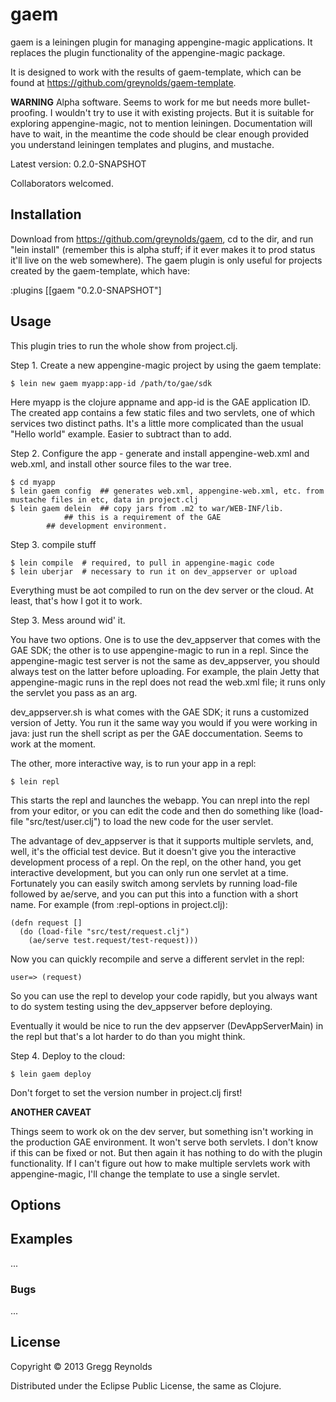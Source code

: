# gaem

gaem is a leiningen plugin for managing appengine-magic applications.
It replaces the plugin functionality of the appengine-magic package.

It is designed to work with the results of gaem-template, which can be
found at https://github.com/greynolds/gaem-template.

**WARNING** Alpha software.  Seems to work for me but needs more
  bullet-proofing.  I wouldn't try to use it with existing projects.
  But it is suitable for exploring appengine-magic, not to mention
  leiningen.  Documentation will have to wait, in the meantime the
  code should be clear enough provided you understand leiningen
  templates and plugins, and mustache.

  Latest version: 0.2.0-SNAPSHOT

  Collaborators welcomed.

## Installation

Download from https://github.com/greynolds/gaem, cd to the dir, and
run "lein install" (remember this is alpha stuff; if it ever makes it
to prod status it'll live on the web somewhere).  The gaem plugin is
only useful for projects created by the gaem-template, which have:

  :plugins [[gaem "0.2.0-SNAPSHOT"]

## Usage

This plugin tries to run the whole show from project.clj.

Step 1.  Create a new appengine-magic project by using the gaem template:

    $ lein new gaem myapp:app-id /path/to/gae/sdk

Here myapp is the clojure appname and app-id is the GAE application
ID.  The created app contains a few static files and two servlets, one
of which services two distinct paths.  It's a little more complicated
than the usual "Hello world" example.  Easier to subtract than to add.

Step 2.  Configure the app - generate and install appengine-web.xml and web.xml, and install other source files to the war tree.

    $ cd myapp
    $ lein gaem config  ## generates web.xml, appengine-web.xml, etc. from mustache files in etc, data in project.clj
    $ lein gaem delein  ## copy jars from .m2 to war/WEB-INF/lib.
      	   		## this is a requirement of the GAE
			## development environment.

Step 3.  compile stuff

    $ lein compile  # required, to pull in appengine-magic code
    $ lein uberjar  # necessary to run it on dev_appserver or upload

Everything must be aot compiled to run on the dev server or the cloud.
At least, that's how I got it to work.

Step 3.  Mess around wid' it.

You have two options.  One is to use the dev_appserver that comes with
the GAE SDK; the other is to use appengine-magic to run in a repl.
Since the appengine-magic test server is not the same as
dev_appserver, you should always test on the latter before uploading.
For example, the plain Jetty that appengine-magic runs in the repl
does not read the web.xml file; it runs only the servlet you pass as
an arg.

dev_appserver.sh is what comes with the GAE SDK; it runs a customized
version of Jetty.  You run it the same way you would if you were
working in java: just run the shell script as per the GAE
doccumentation.  Seems to work at the moment.

The other, more interactive way, is to run your app in a repl:

    $ lein repl

This starts the repl and launches the webapp.  You can nrepl into the
repl from your editor, or you can edit the code and then do something
like (load-file "src/test/user.clj") to load the new code for the
user servlet.

The advantage of dev_appserver is that it supports multiple servlets,
and, well, it's the official test device.  But it doesn't give you the
interactive development process of a repl.  On the repl, on the other
hand, you get interactive development, but you can only run one
servlet at a time.  Fortunately you can easily switch among servlets
by running load-file followed by ae/serve, and you can put this into a
function with a short name.  For example (from :repl-options in
project.clj):

	(defn request []
	  (do (load-file "src/test/request.clj")
	    (ae/serve test.request/test-request)))

Now you can quickly recompile and serve a different servlet in the repl:

	user=> (request)

So you can use the repl to develop your code rapidly, but you always
want to do system testing using the dev_appserver before deploying.

Eventually it would be nice to run the dev appserver
(DevAppServerMain) in the repl but that's a lot harder to do than you
might think.

Step 4.  Deploy to the cloud:

    $ lein gaem deploy

Don't forget to set the version number in project.clj first!

**ANOTHER CAVEAT**

Things seem to work ok on the dev server, but something isn't working
in the production GAE environment.  It won't serve both servlets.  I
don't know if this can be fixed or not.  But then again it has nothing
to do with the plugin functionality.  If I can't figure out how to
make multiple servlets work with appengine-magic, I'll change the
template to use a single servlet.

## Options

## Examples

...

### Bugs

...


## License

Copyright © 2013 Gregg Reynolds

Distributed under the Eclipse Public License, the same as Clojure.
